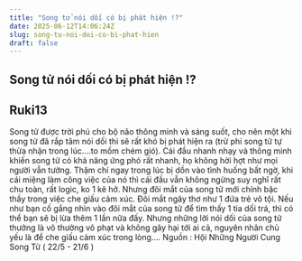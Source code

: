 ```yaml
---
title: "Song tử nói dối có bị phát hiện !?"
date: 2025-06-12T14:06:24Z
slug: song-tu-noi-doi-co-bi-phat-hien
draft: false
---
```


## Song tử nói dối có bị phát hiện !?

## Ruki13

Song tử được trời phú cho bộ não thông minh và sáng suốt, cho nên một khi song tử đã rắp tâm nói dối thì sẽ rất khó bị phát hiện ra (trừ phi song tử tự thừa nhận trong lúc….to mồm chém gió). Cái đầu nhanh nhạy và thông minh khiến song tử có khả năng ứng phó rất nhanh, họ không hời hợt như mọi người vẫn tưởng. Thậm chí ngay trong lúc bị dồn vào tình huống bất ngờ, khi cái miệng làm công việc của nó thì cái đầu vẫn không ngừng suy nghĩ rất chu toàn, rất logic, ko 1 kẽ hở. Nhưng
đôi mắt của song tử mới chính bậc thầy trong việc che giấu cảm xúc. Đôi mắt ngây thơ như 1 đứa trẻ vô tội. Nếu như bạn cố gắng nhìn vào đôi mắt của song tử để tìm thấy 1 tia dối trá, thì có thể bạn sẽ bị lừa thêm 1 lần nữa đấy. 
Nhưng những lời nói dối của song tử thưởng là vô thưởng vô phạt và không gây hại tới ai cả, nguyên nhân chủ yếu là để che giấu cảm xúc trong lòng….
Nguồn :  Hội Những Người Cung Song Tử ( 22/5 - 21/6 )